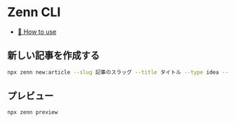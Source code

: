 # Zenn CLI

* [📘 How to use](https://zenn.dev/zenn/articles/zenn-cli-guide)

## 新しい記事を作成する

```bash
npx zenn new:article --slug 記事のスラッグ --title タイトル --type idea --emoji ✨
```

## プレビュー
    
```bash 
npx zenn preview
```
